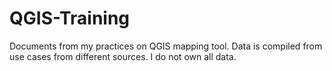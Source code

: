 # QGIS-Training
Documents from my practices on QGIS mapping tool.
Data is compiled from use cases from different sources. I do not own all data.
